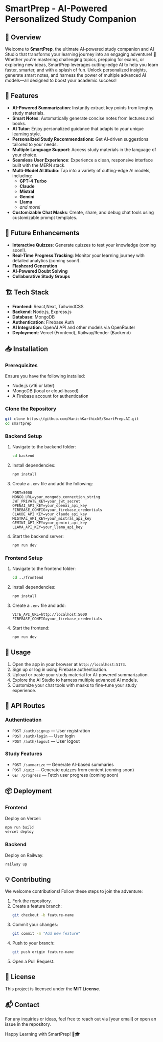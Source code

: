 # SmartPrep - AI-Powered Personalized Study Companion

## 📌 Overview
Welcome to **SmartPrep**, the ultimate AI-powered study companion and AI Studio that transforms your learning journey into an engaging adventure! 🚀 Whether you're mastering challenging topics, prepping for exams, or exploring new ideas, SmartPrep leverages cutting-edge AI to help you learn faster, smarter, and with a splash of fun. Unlock personalized insights, generate smart notes, and harness the power of multiple advanced AI models—all designed to boost your academic success!

## 🚀 Features
- **AI-Powered Summarization**: Instantly extract key points from lengthy study materials.
- **Smart Notes**: Automatically generate concise notes from lectures and books.
- **AI Tutor**: Enjoy personalized guidance that adapts to your unique learning style.
- **Personalized Study Recommendations**: Get AI-driven suggestions tailored to your needs.
- **Multiple Language Support**: Access study materials in the language of your choice.
- **Seamless User Experience**: Experience a clean, responsive interface built with the MERN stack.
- **Multi-Model AI Studio**: Tap into a variety of cutting-edge AI models, including:
  - **GPT-4 Turbo**
  - **Claude**
  - **Mistral**
  - **Gemini**
  - **Llama**
  - *and more!*
- **Customizable Chat Masks**: Create, share, and debug chat tools using customizable prompt templates.

## 🔮 Future Enhancements
- **Interactive Quizzes**: Generate quizzes to test your knowledge (coming soon!).
- **Real-Time Progress Tracking**: Monitor your learning journey with detailed analytics (coming soon!).
- **Flashcard Generation**
- **AI-Powered Doubt Solving**
- **Collaborative Study Groups**

## 🏗️ Tech Stack
- **Frontend**: React,Next, TailwindCSS
- **Backend**: Node.js, Express.js
- **Database**: MongoDB
- **Authentication**: Firebase Auth
- **AI Integration**: OpenAI API and other models via OpenRouter
- **Deployment**: Vercel (Frontend), Railway/Render (Backend)

## 📥 Installation

### Prerequisites
Ensure you have the following installed:
- Node.js (v16 or later)
- MongoDB (local or cloud-based)
- A Firebase account for authentication

### Clone the Repository
```sh
git clone https://github.com/HarishKarthickS/SmartPrep.AI.git
cd smartprep
```

### Backend Setup
1. Navigate to the backend folder:
    ```sh
    cd backend
    ```
2. Install dependencies:
    ```sh
    npm install
    ```
3. Create a `.env` file and add the following:
    ```
    PORT=5000
    MONGO_URL=your_mongodb_connection_string
    JWT_PRIVATE_KEY=your_jwt_secret
    OPENAI_API_KEY=your_openai_api_key
    FIREBASE_CONFIG=your_firebase_credentials
    CLAUDE_API_KEY=your_claude_api_key
    MISTRAL_API_KEY=your_mistral_api_key
    GEMINI_API_KEY=your_gemini_api_key
    LLAMA_API_KEY=your_llama_api_key

    ```
4. Start the backend server:
    ```sh
    npm run dev
    ```

### Frontend Setup
1. Navigate to the frontend folder:
    ```sh
    cd ../frontend
    ```
2. Install dependencies:
    ```sh
    npm install
    ```
3. Create a `.env` file and add:
    ```
    VITE_API_URL=http://localhost:5000
    FIREBASE_CONFIG=your_firebase_credentials
    ```
4. Start the frontend:
    ```sh
    npm run dev
    ```

## 🚀 Usage
1. Open the app in your browser at `http://localhost:5173`.
2. Sign up or log in using Firebase authentication.
3. Upload or paste your study material for AI-powered summarization.
4. Explore the AI Studio to harness multiple advanced AI models.
5. Customize your chat tools with masks to fine-tune your study experience.

## 📌 API Routes

### Authentication
- `POST /auth/signup` — User registration
- `POST /auth/login` — User login
- `POST /auth/logout` — User logout

### Study Features
- `POST /summarize` — Generate AI-based summaries
- `POST /quiz` — Generate quizzes from content (coming soon)
- `GET /progress` — Fetch user progress (coming soon)

## 📦 Deployment

### Frontend
Deploy on Vercel:
```sh
npm run build
vercel deploy
```

### Backend
Deploy on Railway:
```sh
railway up
```

## 💡 Contributing
We welcome contributions! Follow these steps to join the adventure:
1. Fork the repository.
2. Create a feature branch:
    ```sh
    git checkout -b feature-name
    ```
3. Commit your changes:
    ```sh
    git commit -m "Add new feature"
    ```
4. Push to your branch:
    ```sh
    git push origin feature-name
    ```
5. Open a Pull Request.

## 📄 License
This project is licensed under the **MIT License**.

## 📬 Contact
For any inquiries or ideas, feel free to reach out via [your email] or open an issue in the repository.

Happy Learning with SmartPrep! 🚀🎓

